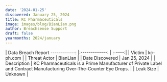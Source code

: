 ```yaml
---
date: '2024-01-25'
discovered: January 25, 2024
title: KC Pharmaceuticals
image: images/blog/BianLian.png
author: Breachsense Support
draft: false
yearmonths: 2024/january
---
```



| Data Breach Report
------------:     |:-------------:    | :-----:|
| Victim      | kc-ph.com      | 
| Threat Actor      | BianLian      | 
| Date Discovered      | Jan 25, 2024      | 
| Description      | KC Pharmaceuticals is a Prime Manufacturer of Private Label and Contract Manufacturing Over-The-Counter Eye Drops.      | 
| Leak Size      | Unknown      | 

